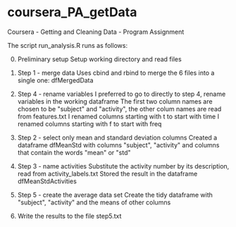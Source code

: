 # coursera_PA_getData
Coursera - Getting and Cleaning Data - Program Assignment

The script run_analysis.R runs as follows:

0. Preliminary setup
Setup working directory and read files

1. Step 1 - merge data
Uses cbind and rbind to merge the 6 files into a single one: dfMergedData

2. Step 4 - rename variables
I preferred to go to directly to step 4, rename variables in the working dataframe
The first two column names are chosen to be "subject" and "activity", the other colum names are read from features.txt
I renamed columns starting with t to start with time
I renamed columns starting with f to start with freq

3. Step 2 - select only mean and standard deviation columns
Created a dataframe dfMeanStd with columns "subject", "activity" and columns that contain the words "mean" or "std"

4. Step 3 - name activities
Substitute the activity number by its description, read from activity_labels.txt
Stored the result in the dataframe dfMeanStdActivities

5. Step 5 - create the average data set
Create the tidy dataframe with "subject", "activity" and the means of other columns

6. Write the results to the file step5.txt

